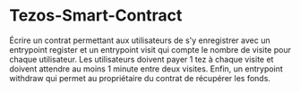 # Tezos-Smart-Contract
Écrire un contrat permettant aux utilisateurs de s'y enregistrer avec un entrypoint register et un entrypoint visit qui compte le nombre de visite pour chaque utilisateur.
Les utilisateurs doivent payer 1 tez à chaque visite et doivent attendre au moins 1 minute entre deux visites. 
Enfin, un entrypoint withdraw qui permet au propriétaire du contrat de récupérer les fonds.
